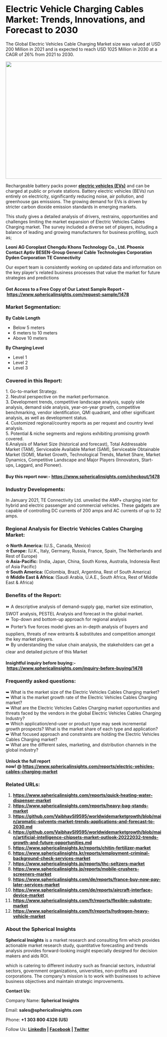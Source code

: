 <h1><span style="color: #000000;">Electric Vehicle Charging Cables Market: Trends, Innovations, and Forecast to 2030</span></h1>
<div class="content-body__description">The Global Electric Vehicles Cable Charging Market size was valued at USD 200 Million in 2021 and is expected to reach USD 1025 Million in 2030 at a CAGR of 26% from 2021 to 2030.</div>
<div class="content-body__detail">
<section id="section_0" class="entry fr-view">
<p><strong><img src="https://www.sphericalinsights.com/images/rd/electric-vehicles-cables-charging-market.png" alt="" width="650" height="379" /></strong></p>
<p>Rechargeable battery packs power&nbsp;<a href="https://www.sphericalinsights.com/reports/electric-vehicles-cables-charging-market" target="_blank" rel="noopener"><strong>electric vehicles (EVs)</strong></a>&nbsp;and can be charged at public or private stations. Battery electric vehicles (BEVs) run entirely on electricity, significantly reducing noise, air pollution, and greenhouse gas emissions. The growing demand for EVs is driven by stricter carbon dioxide emission standards in emerging markets.</p>
<p>This study gives a detailed analysis of drivers, restrains, opportunities and challenges limiting the market expansion of Electric Vehicles Cables Charging market. The survey included a diverse set of players, including a balance of leading and growing manufacturers for business profiling, such as;</p>
<p><strong>Leoni AG Coroplast Chengdu Khons Technology Co., Ltd. Phoenix Contact Aptiv BESEN-Group General Cable Technologies Corporation Dyden Corporation TE Connectivity</strong></p>
<p>Our expert team is consistently working on updated data and information on the key player's related business processes that value the market for future strategies and predictions</p>
<h4><strong>Get Access to a Free Copy of Our Latest Sample Report -&nbsp;<a href="https://www.sphericalinsights.com/request-sample/1478" target="_blank" rel="noopener">https://www.sphericalinsights.com/request-sample/1478</a></strong></h4>
<h3><strong>Market Segmentation:</strong></h3>
<p><strong>By Cable Length</strong></p>
<ul>
<li>Below 5 meters</li>
<li>6 meters to 10 meters</li>
<li>Above 10 meters</li>
</ul>
<p><strong>By Charging Level</strong></p>
<ul>
<li>Level 1</li>
<li>Level 2</li>
<li>Level 3</li>
</ul>
<h3>Covered in this Report:</h3>
<p>1. Go-to-market Strategy.<br />2. Neutral perspective on the market performance.<br />3. Development trends, competitive landscape analysis, supply side analysis, demand side analysis, year-on-year growth, competitive benchmarking, vendor identification, QMI quadrant, and other significant analysis, as well as development status.<br />4. Customized regional/country reports as per request and country level analysis.<br />5. Potential &amp; niche segments and regions exhibiting promising growth covered.<br />6.Analysis of Market Size (historical and forecast), Total Addressable Market (TAM), Serviceable Available Market (SAM), Serviceable Obtainable Market (SOM), Market Growth, Technological Trends, Market Share, Market Dynamics, Competitive Landscape and Major Players (Innovators, Start-ups, Laggard, and Pioneer).</p>
<h4>Buy this report now:-&nbsp;<a href="https://www.sphericalinsights.com/checkout/1478" target="_blank" rel="noopener">https://www.sphericalinsights.com/checkout/1478</a></h4>
<h3>Industry Developments:</h3>
<p>In January 2021, TE Connectivity Ltd. unveiled the AMP+ charging inlet for hybrid and electric passenger and commercial vehicles. These gadgets are capable of controlling DC currents of 200 amps and AC currents of up to 32 amps.</p>
<h3><strong>Regional Analysis for Electric Vehicles Cables Charging Market:</strong></h3>
<p><strong>✫ North America:&nbsp;</strong>(U.S., Canada, Mexico)<br /><strong>✫ Europe:&nbsp;</strong>(U.K., Italy, Germany, Russia, France, Spain, The Netherlands and Rest of Europe)<br /><strong>✫ Asia-Pacific:&nbsp;</strong>(India, Japan, China, South Korea, Australia, Indonesia Rest of Asia Pacific)<br /><strong>✫ South America:&nbsp;</strong>(Colombia, Brazil, Argentina, Rest of South America)<br /><strong>✫ Middle East &amp; Africa:&nbsp;</strong>(Saudi Arabia, U.A.E., South Africa, Rest of Middle East &amp; Africa)</p>
<h3>Benefits of the Report:</h3>
<p>⏩ A descriptive analysis of demand-supply gap, market size estimation, SWOT analysis, PESTEL Analysis and forecast in the global market.<br />⏩ Top-down and bottom-up approach for regional analysis<br />⏩ Porter&rsquo;s five forces model gives an in-depth analysis of buyers and suppliers, threats of new entrants &amp; substitutes and competition amongst the key market players.<br />⏩ By understanding the value chain analysis, the stakeholders can get a clear and detailed picture of this Market</p>
<h4>Insightful inquiry before buying:-&nbsp;<a href="https://www.sphericalinsights.com/inquiry-before-buying/1478" target="_blank" rel="noopener">https://www.sphericalinsights.com/inquiry-before-buying/1478</a></h4>
<h3>Frequently asked questions:</h3>
<p>➥ What is the market size of the Electric Vehicles Cables Charging market?<br />➥ What is the market growth rate of the Electric Vehicles Cables Charging market?<br />➥ What are the Electric Vehicles Cables Charging market opportunities and threats faced by the vendors in the global Electric Vehicles Cables Charging Industry?<br />➥ Which application/end-user or product type may seek incremental growth prospects? What is the market share of each type and application?<br />➥ What focused approach and constraints are holding the Electric Vehicles Cables Charging market?<br />➥ What are the different sales, marketing, and distribution channels in the global industry?</p>
<h4>Unlock the full report now!&nbsp;@&nbsp;<a href="https://www.sphericalinsights.com/reports/electric-vehicles-cables-charging-market" target="_blank" rel="noopener">https://www.sphericalinsights.com/reports/electric-vehicles-cables-charging-market</a></h4>
<h3><strong>Related URLs:</strong></h3>
<ol>
<li><strong><a href="https://www.sphericalinsights.com/reports/quick-heating-water-dispenser-market">https://www.sphericalinsights.com/reports/quick-heating-water-dispenser-market</a></strong></li>
<li><strong><a href="https://www.sphericalinsights.com/reports/heavy-bag-stands-market">https://www.sphericalinsights.com/reports/heavy-bag-stands-market</a></strong></li>
<li><strong><a href="https://github.com/VaibhavSI9595/worldwidemarketgrowth/blob/main/aromatic-solvents-market-trends-applications-and-forecast-to-2030.md">https://github.com/VaibhavSI9595/worldwidemarketgrowth/blob/main/aromatic-solvents-market-trends-applications-and-forecast-to-2030.md</a></strong></li>
<li><strong><a href="https://github.com/VaibhavSI9595/worldwidemarketgrowth/blob/main/artificial-intelligence-chipsets-market-outlook-20222032-trends-growth-and-future-opportunities.md">https://github.com/VaibhavSI9595/worldwidemarketgrowth/blob/main/artificial-intelligence-chipsets-market-outlook-20222032-trends-growth-and-future-opportunities.md</a></strong></li>
<li><strong><a href="https://www.sphericalinsights.kr/reports/chitin-fertilizer-market">https://www.sphericalinsights.kr/reports/chitin-fertilizer-market</a></strong></li>
<li><strong><a href="https://www.sphericalinsights.kr/reports/employment-criminal-background-check-services-market">https://www.sphericalinsights.kr/reports/employment-criminal-background-check-services-market</a></strong></li>
<li><strong><a href="https://www.sphericalinsights.jp/reports/thc-seltzers-market">https://www.sphericalinsights.jp/reports/thc-seltzers-market</a></strong></li>
<li><strong><a href="https://www.sphericalinsights.jp/reports/mobile-crushers-screeners-market">https://www.sphericalinsights.jp/reports/mobile-crushers-screeners-market</a></strong></li>
<li><strong><a href="https://www.sphericalinsights.com/de/reports/france-buy-now-pay-later-services-market">https://www.sphericalinsights.com/de/reports/france-buy-now-pay-later-services-market</a></strong></li>
<li><strong><a href="https://www.sphericalinsights.com/de/reports/aircraft-interface-device-market">https://www.sphericalinsights.com/de/reports/aircraft-interface-device-market</a></strong></li>
<li><strong><a href="https://www.sphericalinsights.com/fr/reports/flexible-substrate-market">https://www.sphericalinsights.com/fr/reports/flexible-substrate-market</a></strong></li>
<li><strong><a href="https://www.sphericalinsights.com/fr/reports/hydrogen-heavy-vehicle-market">https://www.sphericalinsights.com/fr/reports/hydrogen-heavy-vehicle-market</a>&nbsp;</strong></li>
</ol>
<h3><strong>About the Spherical Insights</strong></h3>
<p><strong>Spherical Insights</strong>&nbsp;is a market research and consulting firm which provides actionable market research study, quantitative forecasting and trends analysis provides forward-looking insight especially designed for decision makers and aids ROI.</p>
<p>which is catering to different industry such as financial sectors, industrial sectors, government organizations, universities, non-profits and corporations. The company's mission is to work with businesses to achieve business objectives and maintain strategic improvements.</p>
<p><strong>Contact Us:</strong></p>
<p>Company Name:&nbsp;<strong>Spherical Insights</strong></p>
<p>Email:&nbsp;<strong>sales@sphericalinsights.com</strong></p>
<p>Phone:&nbsp;<strong>+1 303 800 4326 (US)</strong></p>
<p>Follow Us:&nbsp;<strong><a href="https://www.linkedin.com/company/spherical-insight/"><u>LinkedIn</u></a>&nbsp;|&nbsp;<a href="https://www.facebook.com/sphericalinsights22"><u>Facebook</u></a>&nbsp;|&nbsp;<a href="https://twitter.com/SInsights_US"><u>Twitter</u></a></strong></p>
</section>
</div>
<p><span style="color: #000000;">&nbsp;</span></p>
<div class="content-body__detail">&nbsp;</div>
